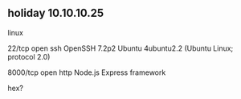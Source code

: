 ## holiday 10.10.10.25

linux

22/tcp   open  ssh     OpenSSH 7.2p2 Ubuntu 4ubuntu2.2 \(Ubuntu Linux; protocol 2.0\)

8000/tcp open  http    Node.js Express framework

hex?

